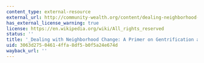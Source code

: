 ```yaml
---
content_type: external-resource
external_url: http://community-wealth.org/content/dealing-neighborhood-changes-primer-gentrification-and-policy-choices
has_external_license_warning: true
license: https://en.wikipedia.org/wiki/All_rights_reserved
status: ''
title: '_Dealing with Neighborhood Change: A Primer on Gentrification and Policy Choices_'
uid: 3063d275-0461-4ffa-8df5-b0f5a24e674d
wayback_url: ''
---
```

